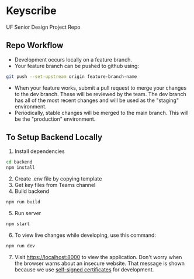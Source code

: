 # Keyscribe
UF Senior Design Project Repo

## Repo Workflow
- Development occurs locally on a feature branch.
- Your feature branch can be pushed to github using:
```bash
git push --set-upstream origin feature-branch-name
```
- When your feature works, submit a pull request to merge your changes to the dev branch. These will be reviewed by the team. The dev branch has all of the most recent changes and will be used as the "staging" environment.
- Periodically, stable changes will be merged to the main branch. This will be the "production" environment.

## To Setup Backend Locally
1. Install dependencies
```bash
cd backend
npm install
```
2. Create .env file by copying template
3. Get key files from Teams channel
4. Build backend
```bash
npm run build
```
5. Run server
```bash
npm start
```
6. To view live changes while developing, use this command:
```bash
npm run dev
```
7. Visit [https://localhost:8000](https://localhost:8000) to view the application. Don't worry when the browser warns about an insecure website. That message is shown because we use [self-signed certificates](https://www.entrust.com/resources/faq/what-is-a-self-signed-certificate) for development.

